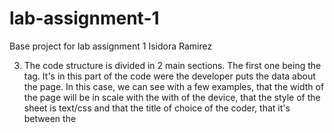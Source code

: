 # lab-assignment-1
Base project for lab assignment 1
Isidora Ramirez

3. The code structure is divided in 2 main sections. The first one being the <head> tag. It's in this part of the code were the developer puts the data about the page. In this case, we can see with a few examples, that the width of the page will be in scale with the with of the device, that the style of the sheet is text/css and that the title of choice of the coder, that it's between the <title> tag, is "Hacker News".
After all the data has been set, the developer has to code what it's going to be in the page. This is going to be done in the <body> tag. In this case, all the content is grouped by a table. This talle contains the differrent hypertexts of the different post of the users. Each of this hypertexts has the score, user number of comments and how long ago it was published.
At the top of all the code is were the developer sets in what laguage the code will be written.

4. 
- The hn.js file, just like the name of the file says, it's in javascript. Here is were it's codeded the "back-stage" of the page, where all the prossesing of the page happens. For example, the voting function, that keeps the track of how many "Likes" the link has and it decrease it if someone who voted undo their vote.
- The news.css sets all the visual design of the page, including style, size and color of the different fonts along the page. It also sets what text should be a link and the sizes of the images or gifs that are included in the page. 
- the news or (index) file is in html language, were all the data of the page is set, and how it will be grouped. in this case, we can see that is grouped by tables (<table>), and how each section of the page is positioned.
- all the .gif are the moving images that the page has and uses.

5. In this we can see that there is a pause on the activity of the xhr, thas beacause in the fist 1000 ms aprox, the is sending the request to the server, and then it waits 500 ms for the response of the server. So the page loads in about 1500 ms.

6. It's valid from 21-08-2014 to 21-08-2019, released by COMODO RSA domain Validation Secure Server CA.
